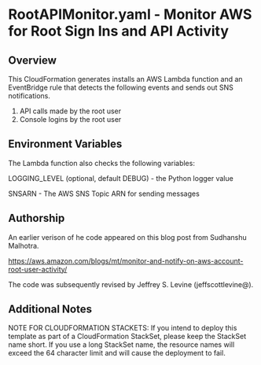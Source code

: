 # RootAPIMonitor.yaml - Monitor AWS for Root Sign Ins and API Activity

## Overview

This CloudFormation generates installs an AWS Lambda function and an
EventBridge rule that detects the following events and sends out SNS
notifications.

1. API calls made by the root user
2. Console logins by the root user

## Environment Variables

The Lambda function also checks the following variables:

LOGGING_LEVEL (optional, default DEBUG) - the Python logger
value

SNSARN - The AWS SNS Topic ARN for sending messages

## Authorship

An earlier verison of he code appeared on this blog post from
Sudhanshu Malhotra.

https://aws.amazon.com/blogs/mt/monitor-and-notify-on-aws-account-root-user-activity/

The code was subsequently revised by Jeffrey S. Levine (jeffscottlevine@).

## Additional Notes

NOTE FOR CLOUDFORMATION STACKETS: If you intend to deploy this
template as part of a CloudFormation StackSet, please keep the
StackSet name short.  If you use a long StackSet name, the
resource names will exceed the 64 character limit and will cause
the deployment to fail.
